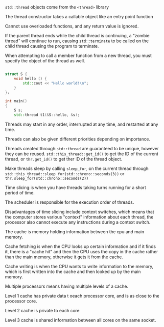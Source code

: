 `std::thread` objects come from the `<thread>` library

The thread constructor takes a callable object like an entry point function

Cannot use overloaded functions, and any return value is ignored.

If the parent thread ends while the child thread is continuing, a "zombie thread" will continue to run, causing `std::terminate` to be called on the child thread causing the program to terminate.

When attempting to call a member function from a new thread, you must specify the object of the thread as well.

```cpp

struct S {
    void hello () {
        std::cout << "Hello world!\n";
    }
};

int main()
{
    S s;
    std::thread t1(&S::hello, &s);
```

Threads may start in any order, interrupted at any time, and restarted at any time.

Threads can also be given different priorities depending on importance.

Threads created through `std::thread` are guaranteed to be unique, however they can be reused. `std::this_thread::get_id()` to get the ID of the current thread, or `thr.get_id()` to get ther ID of the thread object.

Make threads sleep by calling `sleep_for`, on the current thread through `std::this_thread::sleep_for(std::chrono::seconds(3))` or `thr.sleep_for(std::chrono::seconds(2))`

Time slicing is when you have threads taking turns running for a short period of time.

The scheduler is responsible for the execution order of threads.

Disadvantages of time slicing include context switches, which means that the computer stores various "context" information about each thread, the processor also cannot execute any instructions during a context switch.

The cache is memory holding information between the cpu and main memory.

Cache fetching is when the CPU looks up certain information and if it finds it, there is a "cache hit" and then the CPU uses the copy in the cache rather than the main memory, otherwise it gets it from the cache.

Cache writing is when the CPU wants to write information to the memory, which is first written into the cache and then looked up by the main memory.

Multiple processors means having multiple levels of a cache.

Level 1 cache has private data t oeach processor core, and is as close to the processor core.

Level 2 cache is private to each core

Level 3 cache is shared information between all cores on the same socket.


